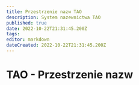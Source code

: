 ```yaml
---
title: Przestrzenie nazw TAO
description: System nazewnictwa TAO
published: true
date: 2022-10-22T21:31:45.200Z
tags: 
editor: markdown
dateCreated: 2022-10-22T21:31:45.200Z
---
```


# TAO - Przestrzenie nazw